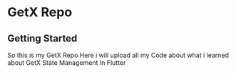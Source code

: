 # GetX Repo


## Getting Started
So this is my GetX Repo Here i will upload all my Code about what i learned about GetX State Management In Flutter 


